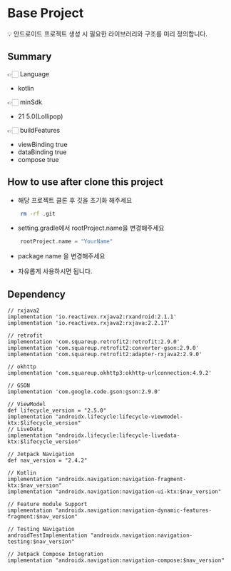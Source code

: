 # Base Project

<aside>
💡 안드로이드 프로젝트 생성 시 필요한 라이브러리와 구조를 미리 정의합니다.
</aside>

## Summary
👉🏻 Language
- kotlin

👉🏻 minSdk
- 21 5.0(Lollipop)

👉🏻 buildFeatures
- viewBinding true
- dataBinding true
- compose true

## How to use after clone this project
- 해당 프로젝트 클론 후 깃을 초기화 해주세요
```bash
    rm -rf .git
```

- setting.gradle에서 rootProject.name을 변경해주세요
```groovy
    rootProject.name = "YourName"
```

- package name 을 변경해주세요

- 자유롭게 사용하시면 됩니다.


## Dependency

    // rxjava2
    implementation 'io.reactivex.rxjava2:rxandroid:2.1.1'
    implementation 'io.reactivex.rxjava2:rxjava:2.2.17'

    // retrofit
    implementation 'com.squareup.retrofit2:retrofit:2.9.0'
    implementation 'com.squareup.retrofit2:converter-gson:2.9.0'
    implementation 'com.squareup.retrofit2:adapter-rxjava2:2.9.0'

    // okhttp
    implementation 'com.squareup.okhttp3:okhttp-urlconnection:4.9.2'

    // GSON
    implementation 'com.google.code.gson:gson:2.9.0'

    // ViewModel
    def lifecycle_version = "2.5.0"
    implementation "androidx.lifecycle:lifecycle-viewmodel-ktx:$lifecycle_version"
    // LiveData
    implementation "androidx.lifecycle:lifecycle-livedata-ktx:$lifecycle_version"

    // Jetpack Navigation
    def nav_version = "2.4.2"

    // Kotlin
    implementation "androidx.navigation:navigation-fragment-ktx:$nav_version"
    implementation "androidx.navigation:navigation-ui-ktx:$nav_version"

    // Feature module Support
    implementation "androidx.navigation:navigation-dynamic-features-fragment:$nav_version"

    // Testing Navigation
    androidTestImplementation "androidx.navigation:navigation-testing:$nav_version"

    // Jetpack Compose Integration
    implementation "androidx.navigation:navigation-compose:$nav_version"
